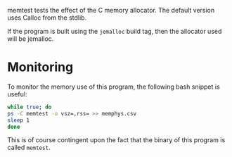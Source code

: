memtest tests the effect of the C memory allocator. The default version uses Calloc from the stdlib.

If the program is built using the `jemalloc` build tag, then the allocator used will be jemalloc.

# Monitoring

To monitor the memory use of this program, the following bash snippet is useful:

```sh
while true; do
ps -C memtest -o vsz=,rss= >> memphys.csv
sleep 1
done
```

This is of course contingent upon the fact that the binary of this program is called `memtest`.
